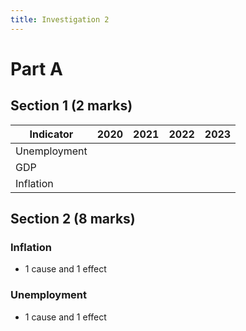 ```yaml
---
title: Investigation 2
---
```


# Part A
## Section 1 (2 marks)

| Indicator    | 2020 | 2021 | 2022 | 2023 |
| ------------ | ---- | ---- | ---- | ---- |
| Unemployment |      |      |      |      |
| GDP          |      |      |      |      |
| Inflation             |      |      |      |      |







## Section 2 (8 marks)
### Inflation
- 1 cause and 1 effect






### Unemployment
- 1 cause and 1 effect















